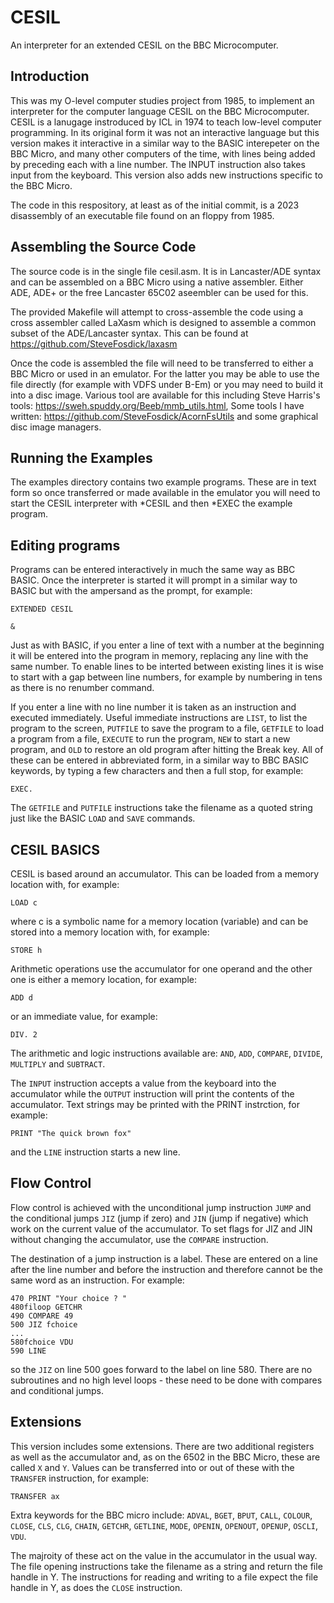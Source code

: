 # CESIL
An interpreter for an extended CESIL on the BBC Microcomputer.
## Introduction
This was my O-level computer studies project from 1985, to implement an
interpreter for the computer language CESIL on the BBC Microcomputer.  CESIL
is a lanugage instroduced by ICL in 1974 to teach low-level computer
programming.  In its original form it was not an interactive language but
this version makes it interactive in a similar way to the BASIC interepeter
on the BBC Micro, and many other computers of the time, with lines being added
by preceding each with a line number.  The INPUT instruction also takes input
from the keyboard.  This version also adds new instructions specific to the
BBC Micro.

The code in this respository, at least as of the initial commit, is a 2023
disassembly of an executable file found on an floppy from 1985.

## Assembling the Source Code
The source code is in the single file cesil.asm.  It is in Lancaster/ADE
syntax and can be assembled on a BBC Micro using a native assembler.  Either
ADE, ADE+ or the free Lancaster 65C02 aseembler can be used for this.

The provided Makefile will attempt to cross-assemble the code using a
cross assembler called LaXasm which is designed to assemble a common subset
of the ADE/Lancaster syntax.  This can be found at
https://github.com/SteveFosdick/laxasm

Once the code is assembled the file will need to be transferred to either
a BBC Micro or used in an emulator.  For the latter you may be able to use
the file directly (for example with VDFS under B-Em) or you may need to
build it into a disc image.  Various tool are available for this including
Steve Harris's tools: https://sweh.spuddy.org/Beeb/mmb_utils.html,
Some tools I have written: https://github.com/SteveFosdick/AcornFsUtils
and some graphical disc image managers.

## Running the Examples
The examples directory contains two example programs.  These are in text
form so once transferred or made available in the emulator you will need
to start the CESIL interpreter with *CESIL and then *EXEC the example
program.

## Editing programs
Programs can be entered interactively in much the same way as BBC BASIC.
Once the interpreter is started it will prompt in a similar way to BASIC
but with the ampersand as the prompt, for example:
```
EXTENDED CESIL

&
```
Just as with BASIC, if you enter a line of text with a number at the beginning
it will be entered into the program in memory, replacing any line with the same
number.  To enable lines to be interted between existing lines it is wise to
start with a gap between line numbers, for example by numbering in tens as there
is no renumber command.

If you enter a line with no line number it is taken as an instruction and
executed immediately.  Useful immediate instructions are `LIST`, to list the
program to the screen, `PUTFILE` to save the program to a file, `GETFILE` to load
a program from a file, `EXECUTE` to run the program, `NEW` to start a new program,
and `OLD` to restore an old program after hitting the Break key.  All of these
can be entered in abbreviated form, in a similar way to BBC BASIC keywords,
by typing a few characters and then a full stop, for example:
```
EXEC.
```
The `GETFILE` and `PUTFILE` instructions take the filename as a quoted string
just like the BASIC `LOAD` and `SAVE` commands.

## CESIL BASICS
CESIL is based around an accumulator.  This can be loaded from a memory location
with, for example:
```
LOAD c
```
where c is a symbolic name for a memory location (variable) and can be stored into
a memory location with, for example:
```
STORE h
```
Arithmetic operations use the accumulator for one operand and the other one is
either a memory location, for example:
```
ADD d
```
or an immediate value, for example:
```
DIV. 2
```
The arithmetic and logic instructions available are: `AND`, `ADD`, `COMPARE`,
`DIVIDE`, `MULTIPLY` and `SUBTRACT`.

The `INPUT` instruction accepts a value from the keyboard into the accumulator
while the `OUTPUT` instruction will print the contents of the accumulator.  Text
strings may be printed with the PRINT instrction, for example:
```
PRINT "The quick brown fox"
```
and the `LINE` instruction starts a new line.
## Flow Control
Flow control is achieved with the unconditional jump instruction `JUMP` and the
conditional jumps `JIZ` (jump if zero) and `JIN` (jump if negative) which work
on the current value of the accumulator.  To set flags for JIZ and JIN without
changing the accumulator, use the `COMPARE` instruction.

The destination of a jump instruction is a label.  These are entered on a line
after the line number and before the instruction and therefore cannot be the
same word as an instruction.  For example:
```
470 PRINT "Your choice ? "
480filoop GETCHR
490 COMPARE 49
500 JIZ fchoice
...
580fchoice VDU
590 LINE
```
so the `JIZ` on line 500 goes forward to the label on line 580.  There are no
subroutines and no high level loops - these need to be done with compares and
conditional jumps.
## Extensions
This version includes some extensions.  There are two additional registers
as well as the accumulator and, as on the 6502 in the BBC Micro, these are
called `X` and `Y`.  Values can be transferred into or out of these with the
`TRANSFER` instruction, for example:
```
TRANSFER ax
```
Extra keywords for the BBC micro include: `ADVAL`, `BGET`, `BPUT`, `CALL`,
`COLOUR`, `CLOSE`, `CLS`, `CLG`, `CHAIN`, `GETCHR`, `GETLINE`, `MODE`,
`OPENIN`, `OPENOUT`, `OPENUP`, `OSCLI`, `VDU`.

The majroity of these act on the value in the accumulator in the usual way.
The file opening instructions take the filename as a string and return
the file handle in Y.  The instructions for reading and writing to a file
expect the file handle in Y, as does the `CLOSE` instruction.
